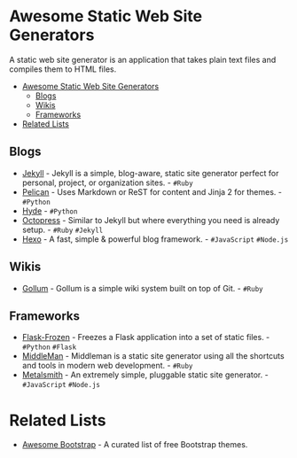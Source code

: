 Awesome Static Web Site Generators
==================================

A static web site generator is an application that takes plain text files and compiles them to HTML files.

- [Awesome Static Web Site Generators](#awesome-static-web-site-generators)
  - [Blogs](#blogs)
  - [Wikis](#wikis)
  - [Frameworks](#frameworks)
- [Related Lists](#related-lists)

Blogs
-----

* [Jekyll](/jekyll/jekyll) - Jekyll is a simple, blog-aware, static site generator perfect for personal, project, or organization sites.  - `#Ruby`
* [Pelican](/getpelican/pelican) - Uses Markdown or ReST for content and Jinja 2 for themes. - `#Python`
* [Hyde](/hyde/hyde) - `#Python`
* [Octopress](/imathis/octopress) - Similar to Jekyll but where everything you need is already setup. - `#Ruby` `#Jekyll`
* [Hexo](/hexojs/hexo) - A fast, simple & powerful blog framework. - `#JavaScript` `#Node.js`

Wikis
-----

* [Gollum](/gollum/gollum) - Gollum is a simple wiki system built on top of Git. - `#Ruby`

Frameworks
----------

* [Flask-Frozen](/SimonSapin/Frozen-Flask) - Freezes a Flask application into a set of static files. - `#Python` `#Flask`
* [MiddleMan](/middleman/middleman) - Middleman is a static site generator using all the shortcuts and tools in modern web development. - `#Ruby`
* [Metalsmith](/segmentio/metalsmith) - An extremely simple, pluggable static site generator. - `#JavaScript` `#Node.js`

Related Lists
=============

* [Awesome Bootstrap](/therebelrobot/awesome-bootstrap) - A curated list of free Bootstrap themes.
